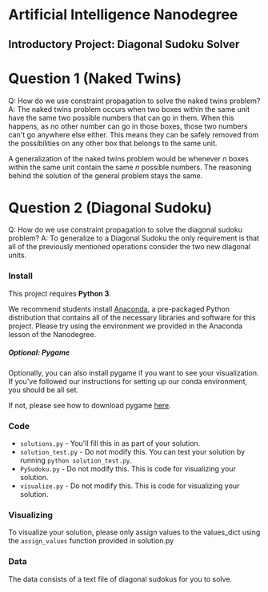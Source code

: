 # Artificial Intelligence Nanodegree
## Introductory Project: Diagonal Sudoku Solver

# Question 1 (Naked Twins)
Q: How do we use constraint propagation to solve the naked twins problem?
A: The naked twins problem occurs when two boxes within the same unit have the same two possible numbers that can go in them. When this happens, as no other number can go in those boxes, those two numbers can't go anywhere else either. This means they can be safely removed from the possibilities on any other box that belongs to the same unit.

A generalization of the naked twins problem would be whenever *n* boxes within the same unit contain the same *n* possible numbers. The reasoning behind the solution of the general problem stays the same.

# Question 2 (Diagonal Sudoku)
Q: How do we use constraint propagation to solve the diagonal sudoku problem?
A: To generalize to a Diagonal Sudoku the only requirement is that all of the previously mentioned operations consider the two new diagonal units.

### Install

This project requires **Python 3**.

We recommend students install [Anaconda](https://www.continuum.io/downloads), a pre-packaged Python distribution that contains all of the necessary libraries and software for this project.
Please try using the environment we provided in the Anaconda lesson of the Nanodegree.

##### Optional: Pygame

Optionally, you can also install pygame if you want to see your visualization. If you've followed our instructions for setting up our conda environment, you should be all set.

If not, please see how to download pygame [here](http://www.pygame.org/download.shtml).

### Code

* `solutions.py` - You'll fill this in as part of your solution.
* `solution_test.py` - Do not modify this. You can test your solution by running `python solution_test.py`.
* `PySudoku.py` - Do not modify this. This is code for visualizing your solution.
* `visualize.py` - Do not modify this. This is code for visualizing your solution.

### Visualizing

To visualize your solution, please only assign values to the values_dict using the ```assign_values``` function provided in solution.py

### Data

The data consists of a text file of diagonal sudokus for you to solve.